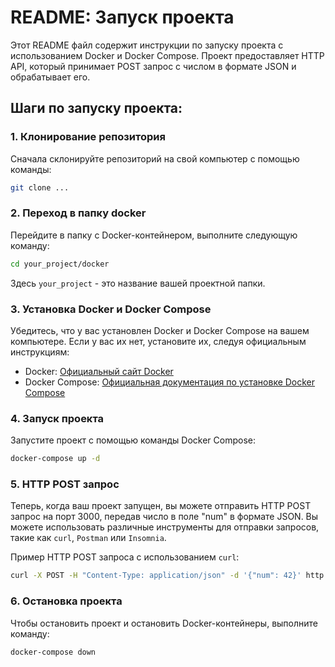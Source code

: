 # README: Запуск проекта

Этот README файл содержит инструкции по запуску проекта с использованием Docker и Docker Compose. Проект 
предоставляет HTTP API, который принимает POST запрос с числом в формате JSON и обрабатывает его.

## Шаги по запуску проекта:

### 1. Клонирование репозитория
Сначала склонируйте репозиторий на свой компьютер с помощью команды:

```bash
git clone ...
```

### 2. Переход в папку docker
Перейдите в папку с Docker-контейнером, выполните следующую команду:

```bash
cd your_project/docker
```
Здесь `your_project` - это название вашей проектной папки.

### 3. Установка Docker и Docker Compose
Убедитесь, что у вас установлен Docker и Docker Compose на вашем компьютере. Если у вас их нет, установите их, 
следуя официальным инструкциям:
- Docker: [Официальный сайт Docker](https://docs.docker.com/get-docker/)
- Docker Compose: [Официальная документация по установке Docker 
Compose](https://docs.docker.com/compose/install/)

### 4. Запуск проекта
Запустите проект с помощью команды Docker Compose:

```bash
docker-compose up -d
```

### 5. HTTP POST запрос
Теперь, когда ваш проект запущен, вы можете отправить HTTP POST запрос на порт 3000, передав число в поле "num" 
в формате JSON. Вы можете использовать различные инструменты для отправки запросов, такие как `curl`, `Postman` 
или `Insomnia`.

Пример HTTP POST запроса с использованием `curl`:

```bash
curl -X POST -H "Content-Type: application/json" -d '{"num": 42}' http://localhost:3000
```

### 6. Остановка проекта
Чтобы остановить проект и остановить Docker-контейнеры, выполните команду:

```bash
docker-compose down
```
